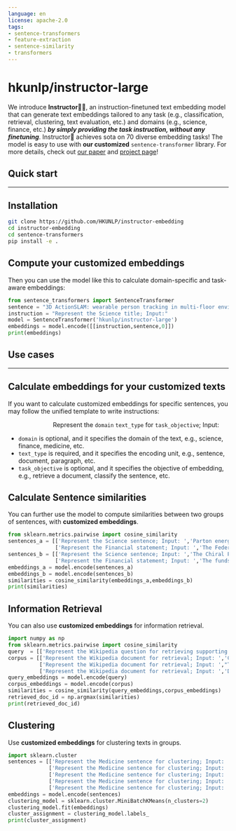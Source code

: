 ```yaml
---
language: en
license: apache-2.0
tags:
- sentence-transformers
- feature-extraction
- sentence-similarity
- transformers
---
```


# hkunlp/instructor-large
We introduce **Instructor**👨‍🏫, an instruction-finetuned text embedding model that can generate text embeddings tailored to any task (e.g., classification, retrieval, clustering, text evaluation, etc.) and domains (e.g., science, finance, etc.) ***by simply providing the task instruction, without any finetuning***. Instructor👨‍ achieves sota on 70 diverse embedding tasks!
The model is easy to use with **our customized** `sentence-transformer` library. For more details, check out [our paper](https://arxiv.org/abs/2212.09741) and [project page](https://instructor-embedding.github.io/)! 

## Quick start
<hr />

## Installation
```bash
git clone https://github.com/HKUNLP/instructor-embedding
cd instructor-embedding
cd sentence-transformers
pip install -e .
```

## Compute your customized embeddings
Then you can use the model like this to calculate domain-specific and task-aware embeddings:
```python
from sentence_transformers import SentenceTransformer
sentence = "3D ActionSLAM: wearable person tracking in multi-floor environments"
instruction = "Represent the Science title; Input:"
model = SentenceTransformer('hkunlp/instructor-large')
embeddings = model.encode([[instruction,sentence,0]])
print(embeddings)
```

## Use cases
<hr />

## Calculate embeddings for your customized texts
If you want to calculate customized embeddings for specific sentences, you may follow the unified template to write instructions: 

&nbsp;&nbsp;&nbsp;&nbsp;&nbsp;&nbsp;&nbsp;&nbsp;&nbsp;&nbsp;&nbsp;&nbsp;&nbsp;&nbsp;&nbsp;&nbsp;&nbsp;&nbsp;&nbsp;&nbsp;&nbsp;&nbsp;&nbsp;&nbsp;&nbsp;&nbsp;Represent the `domain` `text_type` for `task_objective`; Input:
* `domain` is optional, and it specifies the domain of the text, e.g., science, finance, medicine, etc.
* `text_type` is required, and it specifies the encoding unit, e.g., sentence, document, paragraph, etc.
* `task_objective` is optional, and it specifies the objective of embedding, e.g., retrieve a document, classify the sentence, etc.

## Calculate Sentence similarities
You can further use the model to compute similarities between two groups of sentences, with **customized embeddings**.
```python
from sklearn.metrics.pairwise import cosine_similarity
sentences_a = [['Represent the Science sentence; Input: ','Parton energy loss in QCD matter',0], 
               ['Represent the Financial statement; Input: ','The Federal Reserve on Wednesday raised its benchmark interest rate.',0]]
sentences_b = [['Represent the Science sentence; Input: ','The Chiral Phase Transition in Dissipative Dynamics', 0],
               ['Represent the Financial statement; Input: ','The funds rose less than 0.5 per cent on Friday',0]]
embeddings_a = model.encode(sentences_a)
embeddings_b = model.encode(sentences_b)
similarities = cosine_similarity(embeddings_a,embeddings_b)
print(similarities)
```

## Information Retrieval
You can also use **customized embeddings** for information retrieval.
```python
import numpy as np
from sklearn.metrics.pairwise import cosine_similarity
query  = [['Represent the Wikipedia question for retrieving supporting documents; Input: ','where is the food stored in a yam plant',0]]
corpus = [['Represent the Wikipedia document for retrieval; Input: ','Capitalism has been dominant in the Western world since the end of feudalism, but most feel[who?] that the term "mixed economies" more precisely describes most contemporary economies, due to their containing both private-owned and state-owned enterprises. In capitalism, prices determine the demand-supply scale. For example, higher demand for certain goods and services lead to higher prices and lower demand for certain goods lead to lower prices.', 0],
          ['Represent the Wikipedia document for retrieval; Input: ',"The disparate impact theory is especially controversial under the Fair Housing Act because the Act regulates many activities relating to housing, insurance, and mortgage loansâ€”and some scholars have argued that the theory's use under the Fair Housing Act, combined with extensions of the Community Reinvestment Act, contributed to rise of sub-prime lending and the crash of the U.S. housing market and ensuing global economic recession",0],
          ['Represent the Wikipedia document for retrieval; Input: ','Disparate impact in United States labor law refers to practices in employment, housing, and other areas that adversely affect one group of people of a protected characteristic more than another, even though rules applied by employers or landlords are formally neutral. Although the protected classes vary by statute, most federal civil rights laws protect based on race, color, religion, national origin, and sex as protected traits, and some laws include disability status and other traits as well.',0]]
query_embeddings = model.encode(query)
corpus_embeddings = model.encode(corpus)
similarities = cosine_similarity(query_embeddings,corpus_embeddings)
retrieved_doc_id = np.argmax(similarities)
print(retrieved_doc_id)
```

## Clustering
Use **customized embeddings** for clustering texts in groups.
```python
import sklearn.cluster
sentences = [['Represent the Medicine sentence for clustering; Input: ','Dynamical Scalar Degree of Freedom in Horava-Lifshitz Gravity', 0],
             ['Represent the Medicine sentence for clustering; Input: ','Comparison of Atmospheric Neutrino Flux Calculations at Low Energies', 0],
             ['Represent the Medicine sentence for clustering; Input: ','Fermion Bags in the Massive Gross-Neveu Model', 0],
             ['Represent the Medicine sentence for clustering; Input: ',"QCD corrections to Associated t-tbar-H production at the Tevatron",0],
             ['Represent the Medicine sentence for clustering; Input: ','A New Analysis of the R Measurements: Resonance Parameters of the Higher,  Vector States of Charmonium',0]]
embeddings = model.encode(sentences)
clustering_model = sklearn.cluster.MiniBatchKMeans(n_clusters=2)
clustering_model.fit(embeddings)
cluster_assignment = clustering_model.labels_
print(cluster_assignment)
```

